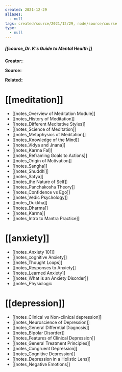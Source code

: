 ```yaml
---
created: 2021-12-29 
aliases:
  - null
tags: created/source/2021/12/29, node/source/course
type:
  - null 
---
```


##### [[course_Dr. K's Guide to Mental Health ]]
**Creator**:: 
 
**Source**::

**Related**:: 

# [[meditation]]
- [[notes_Overview of Meditation Module]]
- [[notes_History of Meditation]]
- [[notes_Different Meditative Styles]]
- [[notes_Science of Meditation]]
- [[notes_Metaphysics of Meditation]]
- [[notes_Knowledge of the Mind]]
- [[notes_Vidya and Jnana]]
- [[notes_Karma Fal]]
- [[notes_Reframing Goals to Actions]]
- [[notes_Origin of Motivation]]
- [[notes_Sangha]]
- [[notes_Shuddhi]]
- [[notes_Satya]]
- [[notes_the Nature of Self]]
- [[notes_Panchakosha Theory]]
- [[notes_Confidence vs Ego]]
- [[notes_Vedic Psychology]]
- [[notes_Dukkha]]
- [[notes_Dharma]]
- [[notes_Karma]]
- [[notes_Intro to Mantra Practice]]
# [[anxiety]]
- [[notes_Anxiety 101]]
- [[notes_cognitive Anxiety]]
- [[notes_Thought Loops]]
- [[notes_Responses to Anxiety]]
- [[notes_Learned Anxiety]]
- [[notes_What is an Anxiety Disorder]]
- [[notes_Physiologic
# [[depression]]
- [[notes_Clinical vs Non-clinical depression]]
- [[notes_Neuroscience of Depression]]
- [[notes_General Differntial Diagnosis]]
- [[notes_Bipolar Disorder]]
- [[notes_Features of Clinical Depression]]
- [[notes_General Treatment Principles]]
- [[notes_Congruent Depression]]
- [[notes_Cognitive Depression]]
- [[notes_Depression in a Holistic Lens]]
- [[notes_Negative Emotions]]